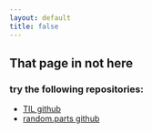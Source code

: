 ```yaml
---
layout: default
title: false
---
```

## That page in not here

### try the following repositories:

- [TIL github]
- [random.parts github]



[random.parts github]: https://github.com/random-parts/random-parts.github.io
[TIL github]: https://github.com/random-parts/til/

